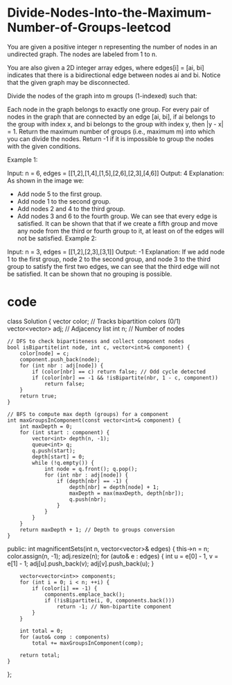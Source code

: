 # Divide-Nodes-Into-the-Maximum-Number-of-Groups-leetcod
You are given a positive integer n representing the number of nodes in an undirected graph. The nodes are labeled from 1 to n.

You are also given a 2D integer array edges, where edges[i] = [ai, bi] indicates that there is a bidirectional edge between nodes ai and bi. Notice that the given graph may be disconnected.

Divide the nodes of the graph into m groups (1-indexed) such that:

Each node in the graph belongs to exactly one group.
For every pair of nodes in the graph that are connected by an edge [ai, bi], if ai belongs to the group with index x, and bi belongs to the group with index y, then |y - x| = 1.
Return the maximum number of groups (i.e., maximum m) into which you can divide the nodes. Return -1 if it is impossible to group the nodes with the given conditions.

 

Example 1:


Input: n = 6, edges = [[1,2],[1,4],[1,5],[2,6],[2,3],[4,6]]
Output: 4
Explanation: As shown in the image we:
- Add node 5 to the first group.
- Add node 1 to the second group.
- Add nodes 2 and 4 to the third group.
- Add nodes 3 and 6 to the fourth group.
We can see that every edge is satisfied.
It can be shown that that if we create a fifth group and move any node from the third or fourth group to it, at least on of the edges will not be satisfied.
Example 2:

Input: n = 3, edges = [[1,2],[2,3],[3,1]]
Output: -1
Explanation: If we add node 1 to the first group, node 2 to the second group, and node 3 to the third group to satisfy the first two edges, we can see that the third edge will not be satisfied.
It can be shown that no grouping is possible.

 # code
 class Solution {
    vector<int> color; // Tracks bipartition colors (0/1)
    vector<vector<int>> adj; // Adjacency list
    int n; // Number of nodes

    // DFS to check bipartiteness and collect component nodes
    bool isBipartite(int node, int c, vector<int>& component) {
        color[node] = c;
        component.push_back(node);
        for (int nbr : adj[node]) {
            if (color[nbr] == c) return false; // Odd cycle detected
            if (color[nbr] == -1 && !isBipartite(nbr, 1 - c, component)) 
                return false;
        }
        return true;
    }

    // BFS to compute max depth (groups) for a component
    int maxGroupsInComponent(const vector<int>& component) {
        int maxDepth = 0;
        for (int start : component) {
            vector<int> depth(n, -1);
            queue<int> q;
            q.push(start);
            depth[start] = 0;
            while (!q.empty()) {
                int node = q.front(); q.pop();
                for (int nbr : adj[node]) {
                    if (depth[nbr] == -1) {
                        depth[nbr] = depth[node] + 1;
                        maxDepth = max(maxDepth, depth[nbr]);
                        q.push(nbr);
                    }
                }
            }
        }
        return maxDepth + 1; // Depth to groups conversion
    }

public:
    int magnificentSets(int n, vector<vector<int>>& edges) {
        this->n = n;
        color.assign(n, -1);
        adj.resize(n);
        for (auto& e : edges) {
            int u = e[0] - 1, v = e[1] - 1;
            adj[u].push_back(v);
            adj[v].push_back(u);
        }

        vector<vector<int>> components;
        for (int i = 0; i < n; ++i) {
            if (color[i] == -1) {
                components.emplace_back();
                if (!isBipartite(i, 0, components.back())) 
                    return -1; // Non-bipartite component
            }
        }

        int total = 0;
        for (auto& comp : components) 
            total += maxGroupsInComponent(comp);
        
        return total;
    }
};
